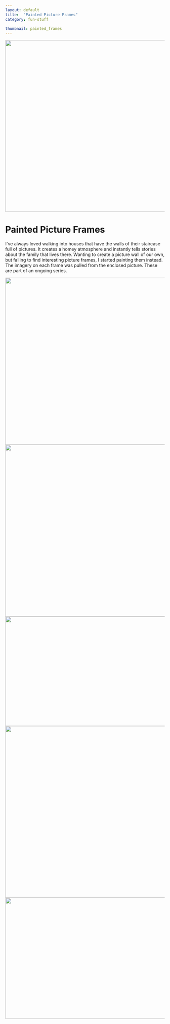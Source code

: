 ```yaml
---
layout: default
title:  "Painted Picture Frames"
category: fun-stuff

thumbnail: painted_frames
---
```


<img src="{{ site.baseurl}}/images/painted_frames_01.jpg" width="790" height="542">

# Painted Picture Frames

I've always loved walking into houses that have the walls of their staircase full of pictures. It creates a homey atmosphere and instantly tells stories about the family that lives there. Wanting to create a picture wall of our own, but failing to find interesting picture frames, I started painting them instead. The imagery on each frame was pulled from the enclosed picture. These are part of an ongoing series.

<img src="{{ site.baseurl}}/images/painted_frames_02.jpg" width="790" height="527">
<img src="{{ site.baseurl}}/images/painted_frames_03.jpg" width="790" height="542">
<img src="{{ site.baseurl}}/images/painted_frames_04.jpg" width="790" height="346">
<img src="{{ site.baseurl}}/images/painted_frames_05.jpg" width="790" height="542">
<img src="{{ site.baseurl}}/images/painted_frames_06.jpg" width="790" height="382">
